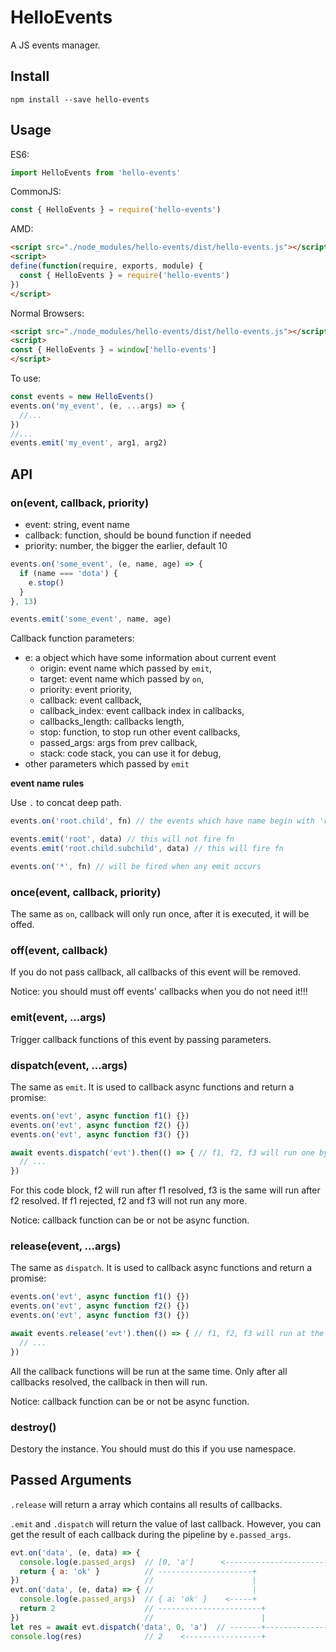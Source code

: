 # HelloEvents

A JS events manager.

## Install

```
npm install --save hello-events
```

## Usage

ES6:

```js
import HelloEvents from 'hello-events'
```

CommonJS:

```js
const { HelloEvents } = require('hello-events')
```

AMD:

```html
<script src="./node_modules/hello-events/dist/hello-events.js"></script>
<script>
define(function(require, exports, module) {
  const { HelloEvents } = require('hello-events')
})
</script>
```

Normal Browsers:

```html
<script src="./node_modules/hello-events/dist/hello-events.js"></script>
<script>
const { HelloEvents } = window['hello-events']
</script>
```

To use:

```js
const events = new HelloEvents()
events.on('my_event', (e, ...args) => {
  //...
})
//...
events.emit('my_event', arg1, arg2)
```

## API

### on(event, callback, priority)

- event: string, event name
- callback: function, should be bound function if needed
- priority: number, the bigger the earlier, default 10

```js
events.on('some_event', (e, name, age) => {
  if (name === 'dota') {
    e.stop()
  }
}, 13)

events.emit('some_event', name, age)
```

Callback function parameters:

- e: a object which have some information about current event
  - origin: event name which passed by `emit`,
  - target: event name which passed by `on`,
  - priority: event priority,
  - callback: event callback,
  - callback_index: event callback index in callbacks,
  - callbacks_length: callbacks length,
  - stop: function, to stop run other event callbacks,
  - passed_args: args from prev callback,
  - stack: code stack, you can use it for debug,
- other parameters which passed by `emit`

**event name rules**

Use `.` to concat deep path.

```js
events.on('root.child', fn) // the events which have name begin with 'root.child' will be fired

events.emit('root', data) // this will not fire fn
events.emit('root.child.subchild', data) // this will fire fn

events.on('*', fn) // will be fired when any emit occurs
```

### once(event, callback, priority)

The same as `on`, callback will only run once, after it is executed, it will be offed.

### off(event, callback)

If you do not pass callback, all callbacks of this event will be removed.

Notice: you should must off events' callbacks when you do not need it!!!

### emit(event, ...args)

Trigger callback functions of this event by passing parameters.

### dispatch(event, ...args)

The same as `emit`. It is used to callback async functions and return a promise:

```js
events.on('evt', async function f1() {})
events.on('evt', async function f2() {})
events.on('evt', async function f3() {})

await events.dispatch('evt').then(() => { // f1, f2, f3 will run one by one
  // ...
})
```

For this code block, f2 will run after f1 resolved, f3 is the same will run after f2 resolved. If f1 rejected, f2 and f3 will not run any more.

Notice: callback function can be or not be async function.

### release(event, ...args)

The same as `dispatch`. It is used to callback async functions and return a promise:

```js
events.on('evt', async function f1() {})
events.on('evt', async function f2() {})
events.on('evt', async function f3() {})

await events.release('evt').then(() => { // f1, f2, f3 will run at the same time
  // ...
})
```

All the callback functions will be run at the same time. Only after all callbacks resolved, the callback in then will run.

Notice: callback function can be or not be async function.

### destroy()

Destory the instance.
You should must do this if you use namespace.

## Passed Arguments

`.release` will return a array which contains all results of callbacks.

`.emit` and `.dispatch` will return the value of last callback.
However, you can get the result of each callback during the pipeline by `e.passed_args`.

```js
evt.on('data', (e, data) => {
  console.log(e.passed_args)  // [0, 'a']      <-------------------------+
  return { a: 'ok' }          // ---------------------+                  |
})                            //                      |                  |
evt.on('data', (e, data) => { //                      |                  |
  console.log(e.passed_args)  // { a: 'ok' }    <-----+                  |
  return 2                    // -----------------------+                |
})                            //                        |                |
let res = await evt.dispatch('data', 0, 'a')  // -------+----------------+
console.log(res)              // 2    <-----------------+
```
